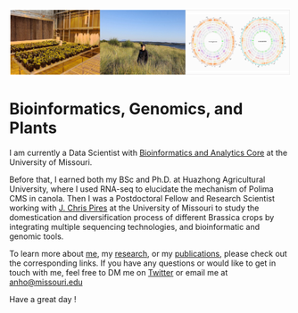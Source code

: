 ![](figures/fig1.jpg)

# Bioinformatics, Genomics, and Plants

I am currently a Data Scientist with [Bioinformatics and Analytics Core](https://bioinformatics.missouri.edu/) at the University of Missouri.   
   
Before that, I earned both my BSc and Ph.D. at Huazhong Agricultural University, where I used RNA-seq to elucidate the mechanism of Polima CMS in canola. Then I was a Postdoctoral Fellow and Research Scientist working with [J. Chris Pires](https://bondlsc.missouri.edu/person/j-chris-pires/) at the University of Missouri to study the domestication and diversification process of different Brassica crops by integrating multiple sequencing technologies, and bioinformatic and genomic tools.
   
To learn more about [me](https://anhong11.github.io/About/), my [research](https://anhong11.github.io/Research/), or my [publications](https://anhong11.github.io/Publications/), please check out the corresponding links. If you have any questions or would like to get in touch with me, feel free to DM me on [Twitter](https://twitter.com/Hong_An_) or email me at anho@missouri.edu
   
Have a great day !
